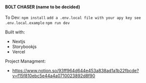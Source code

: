 #### BOLT CHASER (name to be decided)

To Dev:
`npm install`
`add a .env.local file with your apy key see .env.local.example`
`npm run dev`

Built with:

- Nextjs
- Storybookjs
- Vercel

Project Managment:
- https://www.notion.so/93ff964d644e453a838ad1a1b22fbcde?v=f15f810ebc5e44a4a0710023892d8f90